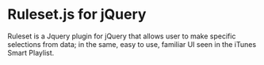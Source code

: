 Ruleset.js for jQuery
===================

Ruleset is a Jquery plugin for jQuery that allows user to make specific selections from data; in the same, easy to use, familiar UI seen in the iTunes Smart Playlist.

